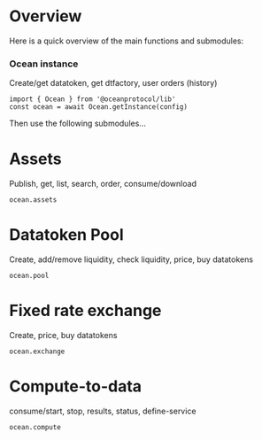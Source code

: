 # Overview

Here is a quick overview of the main functions and submodules:

### Ocean instance
Create/get datatoken, get dtfactory, user orders (history)

```
import { Ocean } from '@oceanprotocol/lib'
const ocean = await Ocean.getInstance(config)
```

Then use the following submodules...

# Assets
Publish, get, list, search, order, consume/download
```
ocean.assets
```

# Datatoken Pool
Create, add/remove liquidity, check liquidity, price, buy datatokens
```
ocean.pool
```

# Fixed rate exchange
Create, price, buy datatokens  
```
ocean.exchange
```

# Compute-to-data
consume/start, stop, results, status, define-service
```
ocean.compute
```